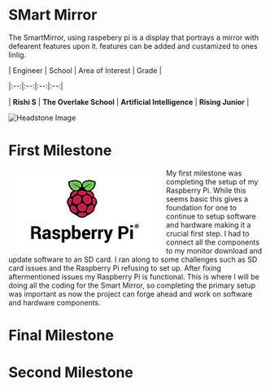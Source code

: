 ﻿# SMart Mirror
The SmartMirror, using raspebery pi is a display that portrays a mirror with defearent features upon it. features can be added and custamized to ones linlig.

| Engineer | School | Area of Interest | Grade |

|:--:|:--:|:--:|:--:|

| **Rishi S** | **The Overlake School** | **Artificial Intelligence** | **Rising Junior** |


![Headstone Image](https://bluestampengineering.com/wp-content/uploads/2016/05/improve.jpg)

# First Milestone
  

<HTML>

 <img src="Images/raspberry Pi.png" width=300 align=left style="float:left; padding-right:10px"> 
  
My first milestone was completing the setup of my Raspberry Pi. While this seems basic this gives a foundation for one to continue to setup software and hardware making it a crucial first step. I had to connect all the components to my monitor download and update software to an SD card. I ran along to some challenges such as SD card issues and the Raspberry Pi refusing to set up. After fixing aftermentioned issues my Raspberry Pi is functional. This is where I will be doing all the coding for the Smart Mirror, so completing the primary setup was important as now the project can forge ahead and work on software and hardware components.

# Final Milestone
 


# Second Milestone




